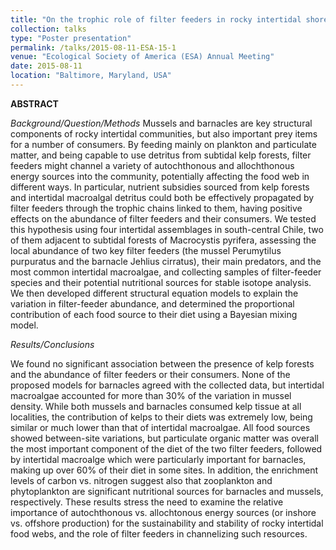 ```yaml
---
title: "On the trophic role of filter feeders in rocky intertidal shores"
collection: talks
type: "Poster presentation"
permalink: /talks/2015-08-11-ESA-15-1
venue: "Ecological Society of America (ESA) Annual Meeting"
date: 2015-08-11
location: "Baltimore, Maryland, USA"
---
```




**ABSTRACT**

*Background/Question/Methods*
Mussels and barnacles are key structural components of rocky intertidal communities, but also important prey items for a number of consumers. By feeding mainly on plankton and particulate matter, and being capable to use detritus from subtidal kelp forests, filter feeders might channel a variety of autochthonous and allochthonous energy sources into the community, potentially affecting the food web in different ways. In particular, nutrient subsidies sourced from kelp forests and intertidal macroalgal detritus could both be effectively propagated by filter feeders through the trophic chains linked to them, having positive effects on the abundance of filter feeders and their consumers. We tested this hypothesis using four intertidal assemblages in south-central Chile, two of them adjacent to subtidal forests of Macrocystis pyrifera, assessing the local abundance of two key filter feeders (the mussel Perumytilus purpuratus and the barnacle Jehlius cirratus), their main predators, and the most common intertidal macroalgae, and collecting samples of filter-feeder species and their potential nutritional sources for stable isotope analysis. We then developed different structural equation models to explain the variation in filter-feeder abundance, and determined the proportional contribution of each food source to their diet using a Bayesian mixing model.

*Results/Conclusions*

We found no significant association between the presence of kelp forests and the abundance of filter feeders or their consumers. None of the proposed models for barnacles agreed with the collected data, but intertidal macroalgae accounted for more than 30% of the variation in mussel density. While both mussels and barnacles consumed kelp tissue at all localities, the contribution of kelps to their diets was extremely low, being similar or much lower than that of intertidal macroalgae. All food sources showed between-site variations, but particulate organic matter was overall the most important component of the diet of the two filter feeders, followed by intertidal macroalge which were particularly important for barnacles, making up over 60% of their diet in some sites. In addition, the enrichment levels of carbon vs. nitrogen suggest also that zooplankton and phytoplankton are significant nutritional sources for barnacles and mussels, respectively. These results stress the need to examine the relative importance of autochthonous vs. allochtonous energy sources (or inshore vs. offshore production) for the sustainability and stability of rocky intertidal food webs, and the role of filter feeders in channelizing such resources.
